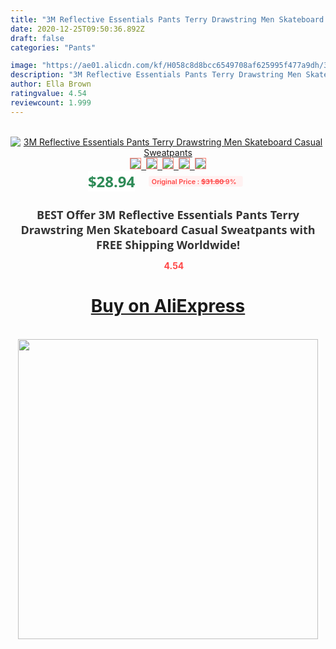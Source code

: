 ```yaml
---
title: "3M Reflective Essentials Pants Terry Drawstring Men Skateboard Casual Sweatpants"
date: 2020-12-25T09:50:36.892Z
draft: false
categories: "Pants"

image: "https://ae01.alicdn.com/kf/H058c8d8bcc6549708af625995f477a9dh/3M-Reflective-Essentials-Pants-Terry-Drawstring-Men-Skateboard-Casual-Sweatpants.jpg"
description: "3M Reflective Essentials Pants Terry Drawstring Men Skateboard Casual Sweatpants"
author: Ella Brown
ratingvalue: 4.54
reviewcount: 1.999
---
```

<br>
<div style="text-align: center;">
<a href="https://s.click.aliexpress.com/e/_9GFNWV" target="_blank" rel="nofollow noopener noreferrer"><img alt="3M Reflective Essentials Pants Terry Drawstring Men Skateboard Casual Sweatpants" class="magnifier-image" src="https://ae01.alicdn.com/kf/H058c8d8bcc6549708af625995f477a9dh/3M-Reflective-Essentials-Pants-Terry-Drawstring-Men-Skateboard-Casual-Sweatpants.jpg_640x640.jpg">
<br>
<img style="border:1px solid salmon" src="https://ae01.alicdn.com/kf/H058c8d8bcc6549708af625995f477a9dh/3M-Reflective-Essentials-Pants-Terry-Drawstring-Men-Skateboard-Casual-Sweatpants.jpg_120x120.jpg">&nbsp;&nbsp;<img style="border:1px solid salmon" src="https://ae01.alicdn.com/kf/H66128ca6b49140deaf6820918a36ff887/3M-Reflective-Essentials-Pants-Terry-Drawstring-Men-Skateboard-Casual-Sweatpants.jpg_120x120.jpg">&nbsp;&nbsp;<img style="border:1px solid salmon" src="https://ae01.alicdn.com/kf/H28f194f82666443c98a9eaec92f9ea57Q/3M-Reflective-Essentials-Pants-Terry-Drawstring-Men-Skateboard-Casual-Sweatpants.jpg_120x120.jpg">&nbsp;&nbsp;<img style="border:1px solid salmon" src="https://ae01.alicdn.com/kf/Hff224c060e2b4604b14925de02a94791B/3M-Reflective-Essentials-Pants-Terry-Drawstring-Men-Skateboard-Casual-Sweatpants.jpg_120x120.jpg">&nbsp;&nbsp;<img style="border:1px solid salmon" src="https://ae01.alicdn.com/kf/H9864523902c947cfa3df62a8ada4279dr/3M-Reflective-Essentials-Pants-Terry-Drawstring-Men-Skateboard-Casual-Sweatpants.jpg_120x120.jpg"></a></div><br0>
<div style="text-align: center;"><span style="background-color: white; border: 0px; box-sizing: border-box; color: seagreen; display: inline-block; font-family: &quot;open sans&quot; , &quot;arial&quot; , &quot;helvetica&quot; , sans-serif , &quot;heiti&quot;; font-size: 24px; font-stretch: inherit; font-weight: 700; line-height: inherit; margin: 0px 10px 0px 0px; padding: 0px; vertical-align: middle;">$28.94 </span>
<span style="background: rgb(255 , 241 , 241); border-radius: 3px; border: 0px; box-sizing: border-box; color: #ff4747; display: inline-block; font-family: inherit; font-size: 12px; font-stretch: inherit; font-style: inherit; font-variant: inherit; font-weight: 600; line-height: inherit; margin: 0px; padding: 2px 5px; transform: scale(0.9); vertical-align: middle;">Original Price : <b style="text-decoration: line-through;">$31.80 </b> 9%&nbsp;&nbsp;</span></div>
<h1 style="color: #333333; display: inline-block; font-family: &quot;open sans&quot; , &quot;arial&quot; , &quot;helvetica&quot; , sans-serif , &quot;heiti&quot;; font-size: 18px; font-stretch: inherit; font-weight: 700; text-align: center;">BEST Offer 3M Reflective Essentials Pants Terry Drawstring Men Skateboard Casual Sweatpants with FREE Shipping Worldwide!</h1>
<div style="color: #ff4747; text-align: center;">
<img src="https://4.bp.blogspot.com/-M0ZcTcb-5uY/XleCXlxnR4I/AAAAAAAAAEc/OrjgMkXV1oMQFaCRZj5HQwOCBcu3w1FegCPcBGAYYCw/s1600/star.png" style="height: 15px;">&nbsp;<b>4.54</b></div>
<div class="button_cont" align="center"><a class="buynow_a" href="https://s.click.aliexpress.com/e/_9GFNWV" target="_blank" rel="nofollow noopener noreferrer"><H1>Buy on AliExpress</H1></a></div><br>
<div class="separator" style="clear: both; text-align: center;">
<img src="https://lh3.googleusercontent.com/-pTy5HemUv9M/XlePHvY0dAI/AAAAAAAAAE4/0nX5iRUoIWY8eMW9Dpxeirr157OZliDIgCLcBGAsYHQ/s1600/badge.gif" width="480">
</div>
